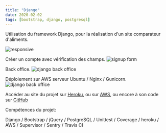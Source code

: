 ```yaml
---
title: "Django"
date: 2020-02-02
tags: [bootstrap, django, postgresql]
---
```

Utilisation du framework Django, pour la réalisation d'un site comparateur d'aliments.

<img src="{{ site.url }}{{ site.baseurl }}/images/purbeurre/responsive.gif" alt="responsive">

Créer un compte avec vérification des champs.
<img src="{{ site.url }}{{ site.baseurl }}/images/purbeurre/signup.gif" alt="signup form">

Back office.
<img src="{{ site.url }}{{ site.baseurl }}/images/purbeurre/admin.gif" alt="django back office">


Déploiement sur AWS serveur Ubuntu / Nginx / Gunicorn.
<img src="{{ site.url }}{{ site.baseurl }}/images/purbeurre/aws.png" alt="django back office">


Accéder au site du projet sur [Heroku](https://purbeurre-food.herokuapp.com/), ou sur [AWS](http://35.180.115.220/), ou encore à son code sur [GitHub](https://github.com/MassDo/purbeurre)

Compétences du projet:

Django / Bootstrap / jQuery / PostgreSQL / Unittest / Coverage / heroku / AWS / Supervisor / Sentry / Travis CI